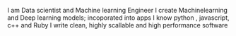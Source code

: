 I am Data scientist and Machine learning Engineer 
I create Machinelearning and Deep learning models; incoporated into apps
I know python , javascript, c++ and Ruby
I write clean, highly scallable and high performance software 
